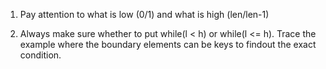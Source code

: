 1. Pay attention to what is low (0/1) and what is high (len/len-1)

2. Always make sure whether to put while(l < h) or while(l <= h). Trace the example where the boundary elements can be keys to findout the exact condition.
